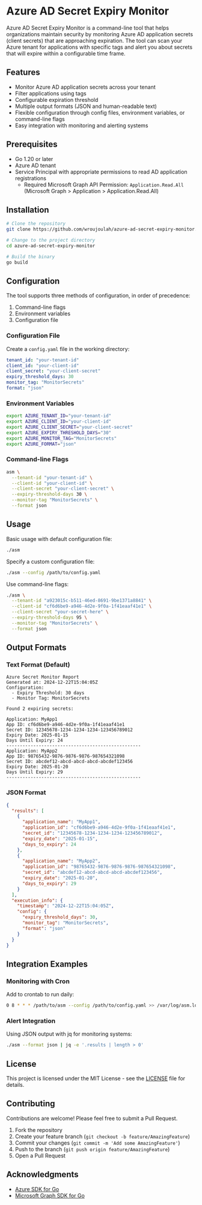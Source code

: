 # Azure AD Secret Expiry Monitor

Azure AD Secret Expiry Monitor is a command-line tool that helps organizations maintain security by monitoring Azure AD application secrets (client secrets) that are approaching expiration. The tool can scan your Azure tenant for applications with specific tags and alert you about secrets that will expire within a configurable time frame.

## Features

- Monitor Azure AD application secrets across your tenant
- Filter applications using tags
- Configurable expiration threshold
- Multiple output formats (JSON and human-readable text)
- Flexible configuration through config files, environment variables, or command-line flags
- Easy integration with monitoring and alerting systems

## Prerequisites

- Go 1.20 or later
- Azure AD tenant
- Service Principal with appropriate permissions to read AD application registrations
  - Required Microsoft Graph API Permission: `Application.Read.All` (Microsoft Graph > Application > Application.Read.All)

## Installation

```bash
# Clone the repository
git clone https://github.com/wroujoulah/azure-ad-secret-expiry-monitor.git

# Change to the project directory
cd azure-ad-secret-expiry-monitor

# Build the binary
go build
```

## Configuration

The tool supports three methods of configuration, in order of precedence:

1. Command-line flags
2. Environment variables
3. Configuration file

### Configuration File

Create a `config.yaml` file in the working directory:

```yaml
tenant_id: "your-tenant-id"
client_id: "your-client-id"
client_secret: "your-client-secret"
expiry_threshold_days: 30
monitor_tag: "MonitorSecrets"
format: "json"
```

### Environment Variables

```bash
export AZURE_TENANT_ID="your-tenant-id"
export AZURE_CLIENT_ID="your-client-id"
export AZURE_CLIENT_SECRET="your-client-secret"
export AZURE_EXPIRY_THRESHOLD_DAYS="30"
export AZURE_MONITOR_TAG="MonitorSecrets"
export AZURE_FORMAT="json"
```

### Command-line Flags

```bash
asm \
  --tenant-id "your-tenant-id" \
  --client-id "your-client-id" \
  --client-secret "your-client-secret" \
  --expiry-threshold-days 30 \
  --monitor-tag "MonitorSecrets" \
  --format json
```

## Usage

Basic usage with default configuration file:

```bash
./asm
```

Specify a custom configuration file:

```bash
./asm --config /path/to/config.yaml
```

Use command-line flags:

```bash
./asm \
  --tenant-id "a923015c-b511-46ed-8691-9be1371a8841" \
  --client-id "cf6d6be9-a946-4d2e-9f0a-1f41eaaf41e1" \
  --client-secret "your-secret-here" \
  --expiry-threshold-days 95 \
  --monitor-tag "MonitorSecrets" \
  --format json
```

## Output Formats

### Text Format (Default)

```
Azure Secret Monitor Report
Generated at: 2024-12-22T15:04:05Z
Configuration:
  - Expiry Threshold: 30 days
  - Monitor Tag: MonitorSecrets

Found 2 expiring secrets:

Application: MyApp1
App ID: cf6d6be9-a946-4d2e-9f0a-1f41eaaf41e1
Secret ID: 12345678-1234-1234-1234-123456789012
Expiry Date: 2025-01-15
Days Until Expiry: 24
--------------------------------------------------
Application: MyApp2
App ID: 98765432-9876-9876-9876-987654321098
Secret ID: abcdef12-abcd-abcd-abcd-abcdef123456
Expiry Date: 2025-01-20
Days Until Expiry: 29
--------------------------------------------------
```

### JSON Format

```json
{
  "results": [
    {
      "application_name": "MyApp1",
      "application_id": "cf6d6be9-a946-4d2e-9f0a-1f41eaaf41e1",
      "secret_id": "12345678-1234-1234-1234-123456789012",
      "expiry_date": "2025-01-15",
      "days_to_expiry": 24
    },
    {
      "application_name": "MyApp2",
      "application_id": "98765432-9876-9876-9876-987654321098",
      "secret_id": "abcdef12-abcd-abcd-abcd-abcdef123456",
      "expiry_date": "2025-01-20",
      "days_to_expiry": 29
    }
  ],
  "execution_info": {
    "timestamp": "2024-12-22T15:04:05Z",
    "config": {
      "expiry_threshold_days": 30,
      "monitor_tag": "MonitorSecrets",
      "format": "json"
    }
  }
}
```

## Integration Examples

### Monitoring with Cron

Add to crontab to run daily:

```bash
0 8 * * * /path/to/asm --config /path/to/config.yaml >> /var/log/asm.log 2>&1
```

### Alert Integration

Using JSON output with jq for monitoring systems:

```bash
./asm --format json | jq -e '.results | length > 0'
```

## License

This project is licensed under the MIT License - see the [LICENSE](LICENSE) file for details.

## Contributing

Contributions are welcome! Please feel free to submit a Pull Request.

1. Fork the repository
2. Create your feature branch (`git checkout -b feature/AmazingFeature`)
3. Commit your changes (`git commit -m 'Add some AmazingFeature'`)
4. Push to the branch (`git push origin feature/AmazingFeature`)
5. Open a Pull Request

## Acknowledgments

- [Azure SDK for Go](https://github.com/Azure/azure-sdk-for-go)
- [Microsoft Graph SDK for Go](https://github.com/microsoftgraph/msgraph-sdk-go)